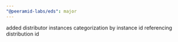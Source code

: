 ```yaml
---
"@peeramid-labs/eds": major
---
```


added distributor instances categorization by instance id referencing distribution id
